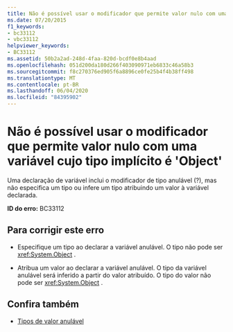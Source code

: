 ```yaml
---
title: Não é possível usar o modificador que permite valor nulo com uma variável cujo tipo implícito é 'Object'
ms.date: 07/20/2015
f1_keywords:
- bc33112
- vbc33112
helpviewer_keywords:
- BC33112
ms.assetid: 50b2a2ad-248d-4faa-820d-bcdf0e8b4aad
ms.openlocfilehash: 051d200da180d266f403090971eb6833c46a58b3
ms.sourcegitcommit: f8c270376ed905f6a8896ce0fe25b4f4b38ff498
ms.translationtype: MT
ms.contentlocale: pt-BR
ms.lasthandoff: 06/04/2020
ms.locfileid: "84395902"
---
```

# <a name="nullable-modifier-cannot-be-used-with-a-variable-whose-implicit-type-is-object"></a>Não é possível usar o modificador que permite valor nulo com uma variável cujo tipo implícito é 'Object'
Uma declaração de variável inclui o modificador de tipo anulável (?), mas não especifica um tipo ou infere um tipo atribuindo um valor à variável declarada.  
  
 **ID do erro:** BC33112  
  
## <a name="to-correct-this-error"></a>Para corrigir este erro  
  
- Especifique um tipo ao declarar a variável anulável. O tipo não pode ser <xref:System.Object> .  
  
- Atribua um valor ao declarar a variável anulável. O tipo da variável anulável será inferido a partir do valor atribuído. O tipo do valor não pode ser <xref:System.Object> .  
  
## <a name="see-also"></a>Confira também

- [Tipos de valor anulável](../programming-guide/language-features/data-types/nullable-value-types.md)

